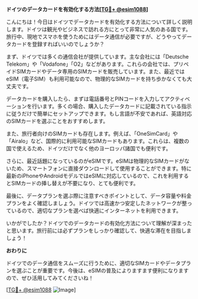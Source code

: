 **ドイツのデータカードを有効化する方法[[TG💪+ @esim1088](https://t.me/s/esim1088)]**

こんにちは！今日はドイツでデータカードを有効化する方法について詳しく説明します。ドイツは観光やビジネスで訪れる方にとって非常に人気のある国です。旅行中、現地でスマホを使うためにはデータ通信が必要ですが、どうやってデータカードを登録すればいいのでしょうか？

まず、ドイツでは多くの通信会社が提供しています。主な会社には「Deutsche Telekom」や「Vodafone」「O2」などがあります。これらの会社では、プリペイドSIMカードやデータ専用のSIMカードを販売しています。また、最近ではeSIM（電子SIM）も利用可能なので、物理的なSIMカードを持ち歩かなくても大丈夫です。

データカードを購入したら、まずは電話番号とPINコードを入力してアクティベーションを行います。多くの場合、購入したデータカードに記載されている指示に従うだけで簡単にセットアップできます。もし言語が不安であれば、英語対応のSIMカードを選ぶことをおすすめします。

また、旅行者向けのSIMカードも存在します。例えば、「OneSimCard」や「Airalo」など、国際的に利用可能なSIMカードもあります。これらは、複数の国で使えるため、ドイツだけでなく他のヨーロッパ諸国でも便利です。

さらに、最近話題になっているのがeSIMです。eSIMは物理的なSIMカードがないため、スマートフォンに直接ダウンロードして使用することができます。特に最新のiPhoneやAndroidモデルではeSIMに対応しているので、これを利用するとSIMカードの挿し替えが不要になり、とても便利です。

最後に、データプランを選ぶ際に注意すべきポイントとして、データ容量や料金プランをよく確認しましょう。ドイツでは高速かつ安定したネットワークが整っているので、適切なプランを選べば快適にインターネットを利用できます。

いかがでしたか？ドイツでのデータカードの有効化方法について理解が深まったと思います。旅行前には必ずプランをしっかり確認して、快適な滞在を目指しましょう！

**おわりに**

ドイツでのデータ通信をスムーズに行うために、適切なSIMカードやデータプランを選ぶことが重要です。今後は、eSIMの普及によりますます便利になりますので、ぜひ活用してみてくださいね！

[[TG💪+ @esim1088](https://t.me/s/esim1088) ![Image](https://i.postimg.cc/Y0z9fWf4/image.png)]